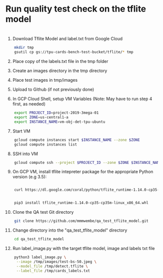 # Run quality test check on the tflite model
# 

1) Download Tflite Model and label.txt from Google Cloud
```bash
    mkdir tmp
    gsutil cp gs://tpu-cards-bench-test-bucket/tflite/* tmp
```
2) Place copy of the labels.txt file in the tmp folder

3) Create an images directory in the tmp directory

4) Place test images in tmp/images

5) Upload to Github (if not previously done)


6) In GCP Cloud Shell, setup VM Variables (Note: May have to run step 4 first, as needed)
```bash
    export PROJECT_ID=project-2019-3mega-01
    export ZONE=us-central1-a
    export INSTANCE_NAME=vm-obj-det-tpu-ubuntu
```
7) Start VM
```bash
    gcloud compute instances start $INSTANCE_NAME --zone $ZONE
    gcloud compute instances list
```
8) SSH into VM
```bash
    gcloud compute ssh --project $PROJECT_ID --zone $ZONE $INSTANCE_NAME
```

9) On GCP VM, install tflite intepreter package for the appropriate Python version (e.g 3.5):

```bash

    curl https://dl.google.com/coral/python/tflite_runtime-1.14.0-cp35-cp35m-linux_x86_64.whl --output tflite_runtime-1.14.0-cp35-cp35m-linux_x86_64.whl


    pip3 install tflite_runtime-1.14.0-cp35-cp35m-linux_x86_64.whl
```
10) Clone the QA test Git directory

```bash
    git clone https://github.com/mmmwembe/qa_test_tflite_model.git
```

11) Change directory into the "qa_test_tflite_model" directory

```bash
    cd qa_test_tflite_model
```

12) Run label_image.py with the target tflite model, image and labels txt file

```bash
    python3 label_image.py \
     --image /tmp/images/test-bs-50.jpeg \
     --model_file /tmp/detect.tflite \
     --label_file /tmp/cards_labels.txt
```

